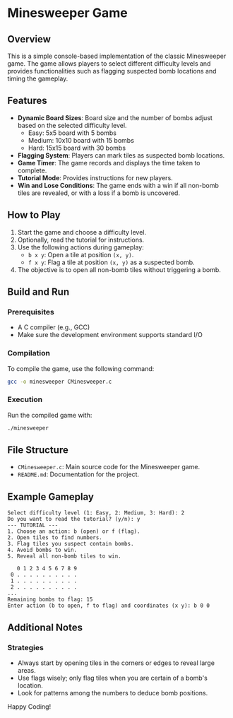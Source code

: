 # Minesweeper Game

## Overview

This is a simple console-based implementation of the classic Minesweeper game. The game allows players to select different difficulty levels and provides functionalities such as flagging suspected bomb locations and timing the gameplay.

## Features

- **Dynamic Board Sizes**: Board size and the number of bombs adjust based on the selected difficulty level.
  - Easy: 5x5 board with 5 bombs
  - Medium: 10x10 board with 15 bombs
  - Hard: 15x15 board with 30 bombs
- **Flagging System**: Players can mark tiles as suspected bomb locations.
- **Game Timer**: The game records and displays the time taken to complete.
- **Tutorial Mode**: Provides instructions for new players.
- **Win and Lose Conditions**: The game ends with a win if all non-bomb tiles are revealed, or with a loss if a bomb is uncovered.

## How to Play

1. Start the game and choose a difficulty level.
2. Optionally, read the tutorial for instructions.
3. Use the following actions during gameplay:
   - `b x y`: Open a tile at position `(x, y)`.
   - `f x y`: Flag a tile at position `(x, y)` as a suspected bomb.
4. The objective is to open all non-bomb tiles without triggering a bomb.

## Build and Run

### Prerequisites

- A C compiler (e.g., GCC)
- Make sure the development environment supports standard I/O

### Compilation

To compile the game, use the following command:

```bash
gcc -o minesweeper CMinesweeper.c
```

### Execution

Run the compiled game with:

```bash
./minesweeper
```

## File Structure

- `CMinesweeper.c`: Main source code for the Minesweeper game.
- `README.md`: Documentation for the project.

## Example Gameplay

```
Select difficulty level (1: Easy, 2: Medium, 3: Hard): 2
Do you want to read the tutorial? (y/n): y
--- TUTORIAL ---
1. Choose an action: b (open) or f (flag).
2. Open tiles to find numbers.
3. Flag tiles you suspect contain bombs.
4. Avoid bombs to win.
5. Reveal all non-bomb tiles to win.

   0 1 2 3 4 5 6 7 8 9
 0 . . . . . . . . . .
 1 . . . . . . . . . .
 2 . . . . . . . . . .
...
Remaining bombs to flag: 15
Enter action (b to open, f to flag) and coordinates (x y): b 0 0
```

## Additional Notes

### Strategies
- Always start by opening tiles in the corners or edges to reveal large areas.
- Use flags wisely; only flag tiles when you are certain of a bomb's location.
- Look for patterns among the numbers to deduce bomb positions.

Happy Coding!
